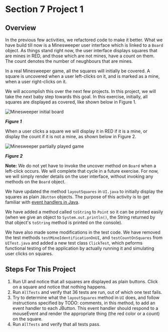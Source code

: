 <h1>Section 7 Project 1</h1>

<h2>Overview</h2>

In the previous few activities, we refactored code to make it better. What we have build till now is a Minesweeper user interface which is linked to a ```Board``` object. As things stand right now, the user interface displays squares that are mines in RED, and those which are not mines, have a count on them. The count denotes the number of neughbours that are mines.

In a real Minesweeper game, all the squares will initially be covered. A square is uncovered when a user left-clicks on it, and is marked as a mine, when a user right-clicks on it. 

We will accomplish this over the next few projects. In this project, we will take the next baby step towards this goal. In this exercise, initially, all squares are displayed as covered, like shown below in Figure 1. 

![Minesweeper initial board](https://raw.github.com/diycomputerscience/MinesweeperImages/master/images/InitialBoard.jpg)

_**Figure 1**_

When a user clicks a square we will display it in RED if it is a mine, or display the count if it is not a mine, as shown below in Figure 2. 

![Minesweeper partially played game](https://raw.github.com/diycomputerscience/MinesweeperImages/master/images/PartiallyPlayedGame.jpg)

_**Figure 2**_

**Note:** We do not yet have to invoke the uncover method on ```Board``` when a left-click occurs. We will complete that cycle in a future exercise. For now, we will simply render details on the user interface, without invoking any methods on the ```Board``` object.

We have updated the method ```layoutSquares``` in ```UI.java``` to initially display the squares as plain ```JButton``` objects. The purpose of this activity is to get familiar with [event handlers in Java](http://docs.oracle.com/javase/tutorial/uiswing/events/index.html).

We have added a method called ```toString``` to ```Point``` so it can be printed easily (when we give an object to ```System.out.println()```, the String returned by that object's ```toString``` method is printed on the console).

We have also made some modifications in the test code. We have removed the test methods ```testMineIdentificationOnUI```, and ```testCountOnSquares``` from ```UITest.java``` and added a new test class ```ClickTest```,  which peforms functional testing of the application by actually running it and simulating user clicks on squares.

<h2>Steps For This Project</h2>

 1. Run UI and notice that all squares are displayed as plain buttons. Click on a square and notice that nothing happens.
 1. Run ```AllTests``` and verify that 36 tests are run, out of which one test fails.
 1. Try to determine what the ```layoutSquares``` method in ```UI``` does, and follow instructions specified by TODO: comments, in this method, to add an event handler to each JButton. This event handler should respond to a mouseEvent and render the appropriate thing (the red color or a count) on the square.
 1. Run ```AllTests``` and verify that all tests pass.
